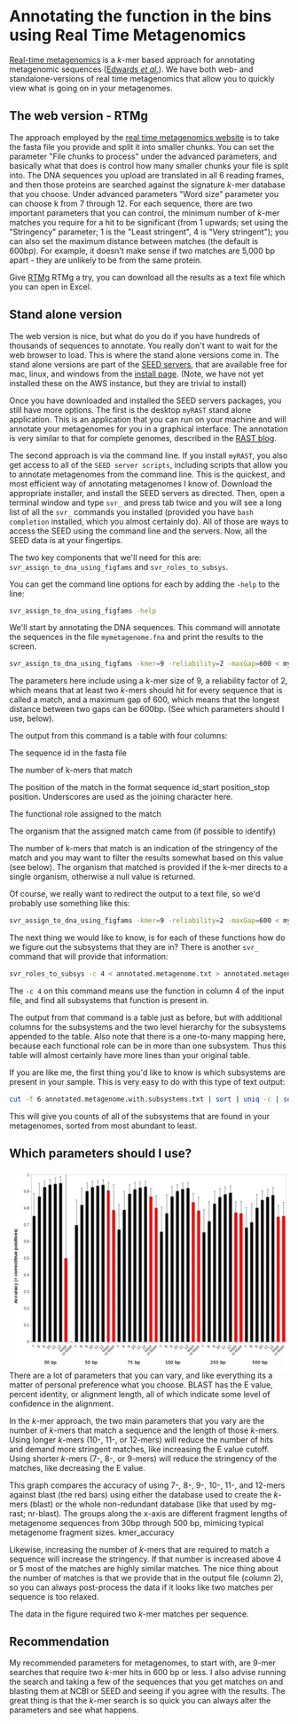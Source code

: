 # Annotating the function in the bins using Real Time Metagenomics

[Real-time metagenomics](https://edwards.sdsu.edu/RTMg) is a *k*-mer based approach for annotating metagenomic sequences ([Edwards *et al.*](https://academic.oup.com/bioinformatics/article/28/24/3316/245032)). We have both web- and standalone-versions of real time metagenomics that allow you to quickly view what is going on in your metagenomes.

## The web version - RTMg

The approach employed by the [real time metagenomics website](https://edwards.sdsu.edu/RTMg) is to take the fasta file you provide and split it into smaller chunks. You can set the parameter "File chunks to process" under the advanced parameters, and basically what that does is control how many smaller chunks your file is split into. The DNA sequences you upload are translated in all 6 reading frames, and then those proteins are searched against the signature *k*-mer database that you choose. Under advanced parameters "Word size" parameter you can choose k from 7 through 12. For each sequence, there are two important parameters that you can control, the minimum number of *k*-mer matches you require for a hit to be significant (from 1 upwards; set using the "Stringency" parameter; 1 is the "Least stringent", 4 is "Very stringent"); you can also set the maximum distance between matches (the default is 600bp). For example, it doesn't make sense if two matches are 5,000 bp apart - they are unlikely to be from the same protein.

Give [RTMg](https://edwards.sdsu.edu/RTMg) RTMg a try, you can download all the results as a text file which you can open in Excel.

## Stand alone version

The web version is nice, but what do you do if you have hundreds of thousands of sequences to annotate. You really don't want to wait for the web browser to load. This is where the stand alone versions come in. The stand alone versions are part of the [SEED servers](http://blog.theseed.org/servers/), that are available free for mac, linux, and windows from the [install page](http://blog.theseed.org/servers/installation/distribution-of-the-seed-server-packages.html). (Note, we have not yet installed these on the AWS instance, but they are trivial to install)

Once you have downloaded and installed the SEED servers packages, you still have more options. The first is the desktop `myRAST` stand alone application. This is an application that you can run on your machine and will annotate your metagenomes for you in a graphical interface. The annotation is very similar to that for complete genomes, described in the [RAST blog](http://blog.theseed.org/servers/presentations/t1/running-a-job-with-the-desktop-rast.html).

The second approach is via the command line. If you install `myRAST`, you also get access to all of the `SEED server scripts`, including scripts that allow you to annotate metagenomes from the command line. This is the quickest, and most efficient way of annotating metagenomes I know of. Download the appropriate installer, and install the SEED servers as directed. Then, open a terminal window and type `svr_` and press tab twice and you will see a long list of all the `svr_` commands you installed (provided you have `bash completion` installed, which you almost certainly do). All of those are ways to access the SEED using the command line and the servers. Now, all the SEED data is at your fingertips.

The two key components that we'll need for this are: `svr_assign_to_dna_using_figfams` and `svr_roles_to_subsys`.

You can get the command line options for each by adding the `-help` to the line:

```bash
svr_assign_to_dna_using_figfams -help
```

We'll start by annotating the DNA sequences. This command will annotate the sequences in the file `mymetagenome.fna` and print the results to the screen.

```bash
svr_assign_to_dna_using_figfams -kmer=9 -reliability=2 -maxGap=600 < mymetagenome.fna
```

The parameters here include using a *k*-mer size of 9, a reliability factor of 2, which means that at least two *k*-mers should hit for every sequence that is called a match, and a maximum gap of 600, which means that the longest distance between two gaps can be 600bp. (See which parameters should I use, below).

The output from this command is a table with four columns:

The sequence id in the fasta file

The number of k-mers that match

The position of the match in the format sequence id_start position_stop position. Underscores are used as the joining character here.

The functional role assigned to the match

The organism that the assigned match came from (if possible to identify)


The number of k-mers that match is an indication of the stringency of the match and you may want to filter the results somewhat based on this value (see below). The organism that matched is provided if the k-mer directs to a single organism, otherwise a null value is returned.

Of course, we really want to redirect the output to a text file, so we'd probably use something like this:

```bash
svr_assign_to_dna_using_figfams -kmer=9 -reliability=2 -maxGap=600 < mymetagenome.fna > annotated.metagenome.txt
```

The next thing we would like to know, is for each of these functions how do we figure out the subsystems that they are in? There is another `svr_` command that will provide that information:

```bash
svr_roles_to_subsys -c 4 < annotated.metagenome.txt > annotated.metagenome.with.subsystems.txt
```

The `-c 4` on this command means use the function in column 4 of the input file, and find all subsystems that function is present in.

The output from that command is a table just as before, but with additional columns for the subsystems and the two level hierarchy for the subsystems appended to the table. Also note that there is a one-to-many mapping here, because each functional role can be in more than one subsystem. Thus this table will almost certainly have more lines than your original table.

If you are like me, the first thing you'd like to know is which subsystems are present in your sample. This is very easy to do with this type of text output:

```bash
cut -f 6 annotated.metagenome.with.subsystems.txt | sort | uniq -c | sort -nr | less
```

This will give you counts of all of the subsystems that are found in your metagenomes, sorted from most abundant to least.

## Which parameters should I use?

<img src="images/sens.png" align="right" title="Sensitivity and specificity" />There are a lot of parameters that you can vary, and like everything its a matter of personal preference what you choose. BLAST has the E value, percent identity, or alignment length, all of which indicate some level of confidence in the alignment.

In the *k*-mer approach, the two main parameters that you vary are the number of *k*-mers that match a sequence and the length of those *k*-mers. Using longer *k*-mers (10-, 11-, or 12-mers) will reduce the number of hits and demand more stringent matches, like increasing the E value cutoff. Using shorter *k*-mers (7-, 8-, or 9-mers) will reduce the stringency of the matches, like decreasing the E value.

This graph compares the accuracy of using 7-, 8-, 9-, 10-, 11-, and 12-mers against blast (the red bars) using either the database used to create the *k*-mers (blast) or the whole non-redundant database (like that used by mg-rast; nr-blast). The groups along the x-axis are different fragment lengths of metagenome sequences from 30bp through 500 bp, mimicing typical metagenome fragment sizes.
kmer_accuracy

Likewise, increasing the number of *k*-mers that are required to match a sequence will increase the stringency. If that number is increased above 4 or 5 most of the matches are highly similar matches. The nice thing about the number of matches is that we provide that in the output file (column 2), so you can always post-process the data if it looks like two matches per sequence is too relaxed.

The data in the figure required two *k*-mer matches per sequence.

## Recommendation

My recommended parameters for metagenomes, to start with, are 9-mer searches that require two *k*-mer hits in 600 bp or less. I also advise running the search and taking a few of the sequences that you get matches on and blasting them at NCBI or SEED and seeing if you agree with the results. The great thing is that the *k*-mer search is so quick you can always alter the parameters and see what happens.

